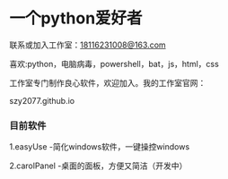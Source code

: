 # 一个python爱好者

联系或加入工作室：18116231008@163.com

喜欢:python，电脑病毒，powershell，bat，js，html，css

工作室专门制作良心软件，欢迎加入。我的工作室官网：

szy2077.github.io


### 目前软件

1.easyUse    -简化windows软件，一键操控windows

2.carolPanel -桌面的面板，方便又简洁（开发中）
